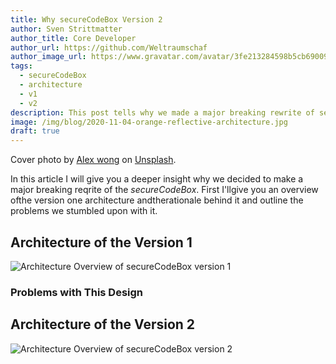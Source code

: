 ```yaml
---
title: Why secureCodeBox Version 2
author: Sven Strittmatter
author_title: Core Developer
author_url: https://github.com/Weltraumschaf
author_image_url: https://www.gravatar.com/avatar/3fe213284598b5cb69009665902c77a1
tags:
  - secureCodeBox
  - architecture
  - v1
  - v2
description: This post tells why we made a major breaking rewrite of secureCodeBox.
image: /img/blog/2020-11-04-orange-reflective-architecture.jpg
draft: true
---
```


Cover photo by [Alex wong](https://unsplash.com/@killerfvith) on [Unsplash](https://unsplash.com/s/photos/architecture).

In this article I will give you a deeper insight why we decided to make a major breaking reqrite of the *secureCodeBox*. First I'llgive you an overview ofthe version one architecture andtherationale behind it and outline the problems we stumbled upon with it.

<!--truncate-->

## Architecture of the Version 1

![Architecture Overview of secureCodeBox version 1](/img/blog/2020-11-04-architecture-v1.png)

### Problems with This Design

## Architecture of the Version 2

![Architecture Overview of secureCodeBox version 2](/img/blog/2020-11-04-architecture-v2.png)

